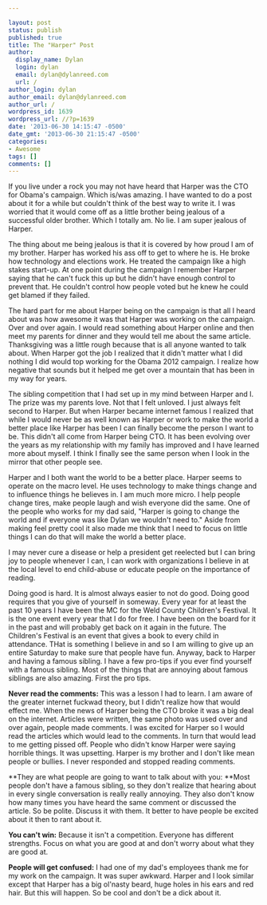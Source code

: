 ```yaml
---

layout: post
status: publish
published: true
title: The "Harper" Post
author:
  display_name: Dylan
  login: dylan
  email: dylan@dylanreed.com
  url: /
author_login: dylan
author_email: dylan@dylanreed.com
author_url: /
wordpress_id: 1639
wordpress_url: //?p=1639
date: '2013-06-30 14:15:47 -0500'
date_gmt: '2013-06-30 21:15:47 -0500'
categories:
- Awesome
tags: []
comments: []
---
```


If you live under a rock you may not have heard that Harper was the CTO for Obama's campaign. Which is/was amazing. I have wanted to do a post about it for a while but couldn't think of the best way to write it. I was worried that it would come off as a little brother being jealous of a successful older brother. Which I totally am. No lie. I am super jealous of Harper.

The thing about me being jealous is that it is covered by how proud I am of my brother. Harper has worked his ass off to get to where he is. He broke how technology and elections work. He treated the campaign like a high stakes start-up. At one point during the campaign I remember Harper saying that he can't fuck this up but he didn't have enough control to prevent that. He couldn't control how people voted but he knew he could get blamed if they failed.

The hard part for me about Harper being on the campaign is that all I heard about was how awesome it was that Harper was working on the campaign. Over and over again. I would read something about Harper online and then meet my parents for dinner and they would tell me about the same article. Thanksgiving was a little rough because that is all anyone wanted to talk about. When Harper got the job I realized that it didn't matter what I did nothing I did would top working for the Obama 2012 campaign. I realize how negative that sounds but it helped me get over a mountain that has been in my way for years.

The sibling competition that I had set up in my mind between Harper and I. The prize was my parents love. Not that I felt unloved. I just always felt second to Harper. But when Harper became internet famous I realized that while I would never be as well known as Harper or work to make the world a better place like Harper has been I can finally become the person I want to be. This didn't all come from Harper being CTO. It has been evolving over the years as my relationship with my family has improved and I have learned more about myself. I think I finally see the same person when I look in the mirror that other people see.

Harper and I both want the world to be a better place. Harper seems to operate on the macro level. He uses technology to make things change and to influence things he believes in. I am much more micro. I help people change tires, make people laugh and wish everyone did the same. One of the people who works for my dad said, "Harper is going to change the world and if everyone was like Dylan we wouldn't need to." Aside from making feel pretty cool it also made me think that I need to focus on little things I can do that will make the world a better place.

I may never cure a disease or help a president get reelected but I can bring joy to people whenever I can, I can work with organizations I believe in at the local level to end child-abuse or educate people on the importance of reading.

Doing good is hard. It is almost always easier to not do good. Doing good requires that you give of yourself in someway. Every year for at least the past 10 years I have been the MC for the Weld County Children's Festival. It is the one event every year that I do for free. I have been on the board for it in the past and will probably get back on it again in the future. The Children's Festival is an event that gives a book to every child in attendance. THat is something I believe in and so I am willing to give up an entire Saturday to make sure that people have fun. Anyway, back to Harper and having a famous sibling. I have a few pro-tips if you ever find yourself with a famous sibling. Most of the things that are annoying about famous siblings are also amazing. First the pro tips.

**Never read the comments:** This was a lesson I had to learn. I am aware of the greater internet fuckwad theory, but I didn't realize how that would effect me. When the news of Harper being the CTO broke it was a big deal on the internet. Articles were written, the same photo was used over and over again, people made comments. I was excited for Harper so I would read the articles which would lead to the comments. In turn that would lead to me getting pissed off. People who didn't know Harper were saying horrible things. It was upsetting. Harper is my brother and I don't like mean people or bullies. I never responded and stopped reading comments.

**They are what people are going to want to talk about with you: **Most people don't have a famous sibling, so they don't realize that hearing about in every single conversation is really really annoying. They also don't know how many times you have heard the same comment or discussed the article. So be polite. Discuss it with them. It better to have people be excited about it then to rant about it.

**You can't win:** Because it isn't a competition. Everyone has different strengths. Focus on what you are good at and don't worry about what they are good at.

**People will get confused:** I had one of my dad's employees thank me for my work on the campaign. It was super awkward. Harper and I look similar except that Harper has a big ol'nasty beard, huge holes in his ears and red hair. But this will happen. So be cool and don't be a dick about it.
